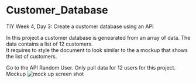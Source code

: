 # Customer_Database
TIY Week 4, Day 3: Create a customer database using an API

In this project a customer database is genearated from an array of data. The data contains a list of 12 customers.  
It requires to style the document to look similar to the a mockup that shows the list of customers.

Go to the API Random User. Only pull data for 12 users for this project.
Mockup
![mock up screen shot](https://github.com/carlotapearl/Customer_Database/blob/master/users.jpg)
